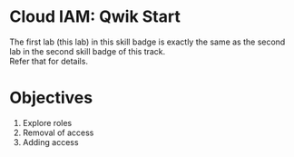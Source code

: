 # Cloud IAM: Qwik Start

The first lab (this lab) in this skill badge is exactly the same as the second lab in the second skill badge of this track.         
Refer that for details.

# Objectives

1. Explore roles
2. Removal of access
3. Adding access

